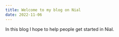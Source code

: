 ```yaml
---
title: Welcome to my blog on Nial
date: 2022-11-06
---
```


In this blog I hope to help people get started in Nial.
